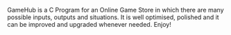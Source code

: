 GameHub is a C Program for an Online Game Store in which there are many possible inputs, outputs and situations.
It is well optimised, polished and it can be improved and upgraded whenever needed.
Enjoy!
